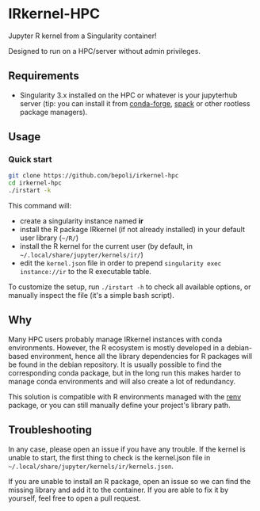 # IRkernel-HPC
Jupyter R kernel from a Singularity container!

Designed to run on a HPC/server without admin privileges.

## Requirements
- Singularity 3.x installed on the HPC or whatever is your jupyterhub server (tip: you can install it from [conda-forge](https://anaconda.org/conda-forge/singularity), [spack](http://spack.io/) or other rootless package managers).

## Usage

### Quick start
```bash
git clone https://github.com/bepoli/irkernel-hpc
cd irkernel-hpc
./irstart -k
```
This command will:
- create a singularity instance named **ir**
- install the R package IRkernel (if not already installed) in your default user library (`~/R/`)
- install the R kernel for the current user (by default, in `~/.local/share/jupyter/kernels/ir/`)
- edit the `kernel.json` file in order to prepend `singularity exec instance://ir` to the R executable
table.

To customize the setup, run `./irstart -h` to check all available options, or manually inspect the file (it's a simple bash script).

## Why
Many HPC users probably manage IRkernel instances with conda environments. However, the R ecosystem is mostly developed in a debian-based environment, hence all the library dependencies for R packages will be found in the debian repository. It is usually possible to find the corresponding conda package, but in the long run this makes harder to  manage conda environments and will also create a lot of redundancy.

This solution is compatible with R environments managed with the [renv](https://rstudio.github.io/renv/articles/renv.html) package, or you can still manually define your project's library path.

## Troubleshooting
In any case, please open an issue if you have any trouble.
If the kernel is unable to start, the first thing to check is the kernel.json file in `~/.local/share/jupyter/kernels/ir/kernels.json`.

If you are unable to install an R package, open an issue so we can find the missing library and add it to the container. If you are able to fix it by yourself, feel free to open a pull request.
